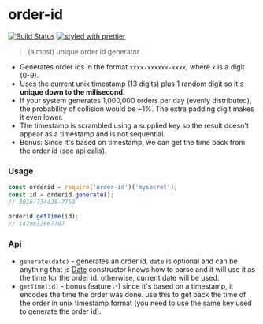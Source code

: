 # order-id

[![Build Status](https://travis-ci.org/mderazon/order-id.svg?branch=master)](https://travis-ci.org/mderazon/order-id) [![styled with prettier](https://img.shields.io/badge/styled_with-prettier-ff69b4.svg)](https://github.com/prettier/prettier)

> (almost) unique order id generator

- Generates order ids in the format `xxxx-xxxxxx-xxxx`, where `x` is a digit (0-9).
- Uses the current unix timestamp (13 digits) plus 1 random digit so it's **unique down to the milisecond**.
- If your system generates 1,000,000 orders per day (evenly distributed), the probability of collision would be ~1%. The extra padding digit makes it even lower.
- The timestamp is scrambled using a supplied key so the result doesn't appear as a timestamp and is not sequential.
- Bonus: Since it's based on timestamp, we can get the time back from the order id (see api calls).

### Usage

```js
const orderid = require('order-id')('mysecret');
const id = orderid.generate();
// 3016-734428-7759

orderid.getTime(id);
// 1479812667797
```

### Api

- `generate(date)` - generates an order id. `date` is optional and can be anything that js [Date](https://developer.mozilla.org/en/docs/Web/JavaScript/Reference/Global_Objects/Date) constructor knows how to parse and it will use it as the time for the order id. otherwise, current date will be used.
- `getTime(id)` - bonus feature :-) since it's based on a timestamp, it encodes the time the order was done. use this to get back the time of the order in unix timestamp format (you need to use the same key used to generate the order id).

